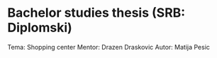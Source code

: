 # Bachelor studies thesis (SRB: Diplomski)
Tema: Shopping center
Mentor: Drazen Draskovic
Autor: Matija Pesic
